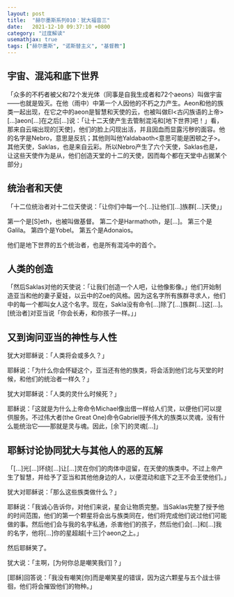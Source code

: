 ```yaml
---
layout: post
title:  "赫尔墨斯系列010：犹大福音三"
date:   2021-12-10 09:37:10 +0800
category: "过度解读"
usemathjax: true
tags: ["赫尔墨斯", "诺斯替主义", "基督教"]
---
```


## 宇宙、混沌和底下世界

「众多的不朽者被父和72个发光体（同事是自我生成者和72个aeons）叫做宇宙——也就是毁灭。在他（雨中）中第一个人因他的不朽之力产生。Aeon和他的族类一起出现，在它之中的aeon是智慧和天使的云，也被叫做El<古闪族语的上帝>[...]aeon[...]在之后[...]说：「让十二天使产生去管制混沌和[地下世界]吧！」看，那来自云端出现的[天使]，他们的脸上闪现出活，并且因血而显露污秽的面容。他的名字是Nebro，意思是反抗；其他则叫他Yaldabaoth<意思可能是困顿之子>。其他天使，Saklas，也是来自云彩。所以Nebro产生了六个天使，Saklas也是，让这些天使作为是从，他们创造天堂的十二的天使，因而每个都在天堂中占据某个部分」

## 统治者和天使

「十二位统治者对十二位天使说：「让你们中每一个[...]让他们[...]族群[...]天使」」

第一个是[S]eth，也被叫做基督。
第二个是Harmathoth，是[...]。
第三个是Galila。
第四个是Yobel。
第五个是Adonaios。

他们是地下世界的五个统治者，也是所有混沌中的首个。

## 人类的创造

「然后Saklas对他的天使说：「让我们创造一个人吧，让他像影像。」他们开始制造亚当和他的妻子夏娃，以云中的Zoe的风格。因为这名字所有族群寻求人，他们中的每一个都叫女人这个名字。现在，Sakla没有命令[...]除了[...]族群[...]这[...]。[统治者]对亚当说「你会长寿，和你孩子一样。」」

## 又到询问亚当的神性与人性

犹大对耶稣说：「人类将会或多久？」

耶稣说：「为什么你会怀疑这个，亚当还有他的族类，将会活到他们北与天堂的时候，和他们的统治者一样久？」

犹大对耶稣说：「人类的灵什么时候死？」

耶稣说：「这就是为什么上帝命令Michael像出借一样给人们灵，以便他们可以提供服务。不过伟大者(the Great One)命令Gabriel授予伟大的族类以灵魂，没有什么能统治它——那就是灵与魂。因此，[余下]的灵魂[...]」

## 耶稣讨论协同犹大与其他人的恶的瓦解

「[...]光[...]环绕[...]让[...]灵在你们的肉体中逗留，在天使的族类中。不过上帝产生了智慧，并给予了亚当和其他他身边的人，以便混动和底下之王不会王使他们。」

犹大对耶稣说：「那么这些族类做什么？」

耶稣说：「我诚心告诉你，对他们来说，星会让物质完整。当Saklas完整了授予他的时间范围，他们的第一个颗星将会出与族类同在，他们将完成他们说过他们可能做的事。然后他们会与我的名字私通，杀害他们的孩子，然后他们会[...]和[...]我的名字，他将[...]你的星超越[十三]个aeon之上。」

然后耶稣笑了。

犹大说：「主啊，[为何你总是嘲笑我们]？」

[耶稣]回答说：「我没有嘲笑[你]而是嘲笑星的错误，因为这六颗星与五个战士徘徊，他们将会摧毁他们的物种。」
